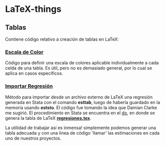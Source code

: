# LaTeX-things

## Tablas
Contiene código relativo a creación de tablas en LaTeX:

### [Escala de Color](Tablas/EscalaColor.tex)
Código para definir una escala de colores aplicable individualmente a cada celda de una tabla. Es útil, pero no es demasiado general, por lo cual se aplica en casos específicos.

### [Importar Regresión](Tablas/ImportReg.tex)
Método para importar desde un archivo externo de LaTeX una regresión generada en Stata con el comando **esttab**, luego de haberla guardado en la memoria usando **eststo**.
El código fue tomando la idea que Damian Clarke me sugirió. El procedimiento en Stata se encuentra en el [do](Tablas/do/reg.do), en donde se genera la tabla de LaTeX **[regresiones.tex](Tablas/do/regresiones.tex)**.

La utilidad de trabajar así es inmensa! simplemente podemos generar una tabla adecuada y con una linea de código 'llamar' las estimaciones en cada uno de nuestros proyectos.
